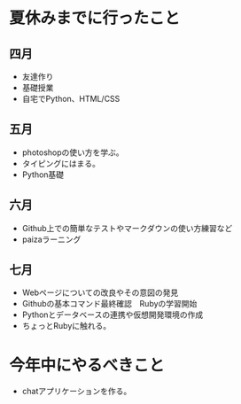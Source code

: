 # 夏休みまでに行ったこと
## 四月
- 友達作り
- 基礎授業
- 自宅でPython、HTML/CSS

## 五月
- photoshopの使い方を学ぶ。
- タイピングにはまる。
- Python基礎

## 六月
- Github上での簡単なテストやマークダウンの使い方練習など
- paizaラーニング

## 七月
- Webページについての改良やその意図の発見
- Githubの基本コマンド最終確認　Rubyの学習開始
- Pythonとデータベースの連携や仮想開発環境の作成
- ちょっとRubyに触れる。

# 今年中にやるべきこと
- chatアプリケーションを作る。
